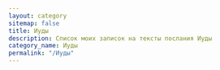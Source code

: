 ```yaml
---
layout: category
sitemap: false
title: Иуды
description: Список моих записок на тексты послания Иуды
category_name: Иуды
permalink: "/Иуды"
---
```

